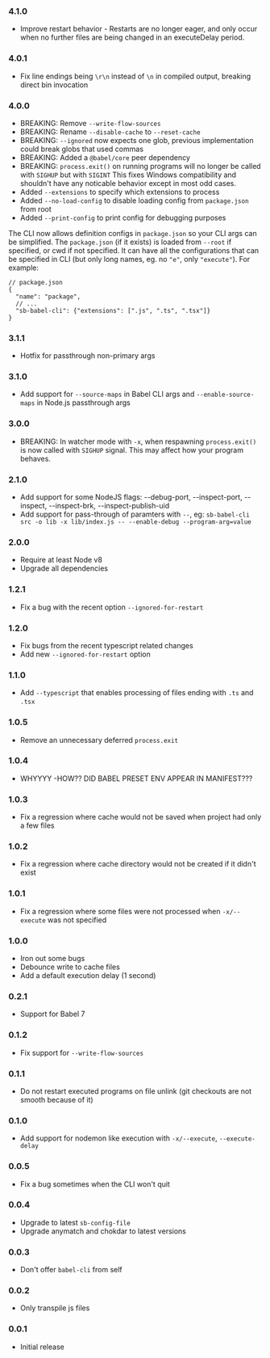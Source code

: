 ### 4.1.0

- Improve restart behavior - Restarts are no longer eager, and only occur when no further files are being changed
  in an executeDelay period.

### 4.0.1

- Fix line endings being `\r\n` instead of `\n` in compiled output, breaking direct bin invocation

### 4.0.0

- BREAKING: Remove `--write-flow-sources`
- BREAKING: Rename `--disable-cache` to `--reset-cache`
- BREAKING: `--ignored` now expects one glob, previous implementation could break globs that used commas
- BREAKING: Added a `@babel/core` peer dependency
- BREAKING: `process.exit()` on running programs will no longer be called with `SIGHUP` but with `SIGINT`
  This fixes Windows compatibility and shouldn't have any noticable behavior except in most odd cases.
- Added `--extensions` to specify which extensions to process
- Added `--no-load-config` to disable loading config from `package.json` from root
- Added `--print-config` to print config for debugging purposes

The CLI now allows definition configs in `package.json` so your CLI args can be simplified. The `package.json`
(if it exists) is loaded from `--root` if specified, or cwd if not specified. It can have all the configurations
that can be specified in CLI (but only long names, eg. no `"e"`, only `"execute"`). For example:

```json5
// package.json
{
  "name": "package",
  // ...
  "sb-babel-cli": {"extensions": [".js", ".ts", ".tsx"]}
}
```

### 3.1.1

- Hotfix for passthrough non-primary args

### 3.1.0

- Add support for `--source-maps` in Babel CLI args and `--enable-source-maps` in Node.js passthrough args

### 3.0.0

- BREAKING: In watcher mode with `-x`, when respawning `process.exit()` is now called with `SIGHUP` signal.
This may affect how your program behaves.

### 2.1.0

- Add support for some NodeJS flags: --debug-port, --inspect-port, --inspect, --inspect-brk, --inspect-publish-uid
- Add support for pass-through of paramters with `--`, eg: `sb-babel-cli src -o lib -x lib/index.js -- --enable-debug --program-arg=value`

### 2.0.0

- Require at least Node v8
- Upgrade all dependencies

### 1.2.1

- Fix a bug with the recent option `--ignored-for-restart`

### 1.2.0

- Fix bugs from the recent typescript related changes
- Add new `--ignored-for-restart` option

### 1.1.0

- Add `--typescript` that enables processing of files ending with `.ts` and `.tsx`

### 1.0.5

- Remove an unnecessary deferred `process.exit`

### 1.0.4

- WHYYYY -HOW?? DID BABEL PRESET ENV APPEAR IN MANIFEST???

### 1.0.3

- Fix a regression where cache would not be saved when project had only a few files

### 1.0.2

- Fix a regression where cache directory would not be created if it didn't exist

### 1.0.1

- Fix a regression where some files were not processed when `-x/--execute` was not specified

### 1.0.0

- Iron out some bugs
- Debounce write to cache files
- Add a default execution delay (1 second)

### 0.2.1

- Support for Babel 7

### 0.1.2

- Fix support for `--write-flow-sources`

### 0.1.1

- Do not restart executed programs on file unlink (git checkouts are not smooth because of it)

### 0.1.0

- Add support for nodemon like execution with `-x/--execute`, `--execute-delay`

### 0.0.5

- Fix a bug sometimes when the CLI won't quit

### 0.0.4

- Upgrade to latest `sb-config-file`
- Upgrade anymatch and chokdar to latest versions

### 0.0.3

- Don't offer `babel-cli` from self

### 0.0.2

- Only transpile js files

### 0.0.1

- Initial release

